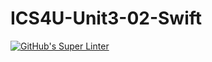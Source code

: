 # ICS4U-Unit3-02-Swift
[![GitHub's Super Linter](https://github.com/Jenoe-Balote/ICS4U-Unit3-02-Swift/workflows/GitHub's%20Super%20Linter/badge.svg)](https://github.com/Jenoe-Balote/ICS4U-Unit3-02-Swift/actions)
